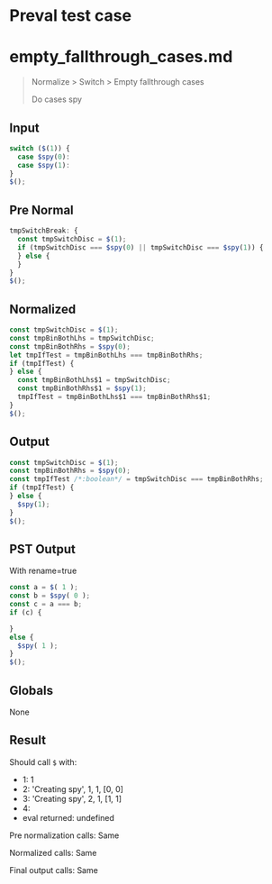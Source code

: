 # Preval test case

# empty_fallthrough_cases.md

> Normalize > Switch > Empty fallthrough cases
>
> Do cases spy

## Input

`````js filename=intro
switch ($(1)) {
  case $spy(0):
  case $spy(1):
}
$();
`````

## Pre Normal


`````js filename=intro
tmpSwitchBreak: {
  const tmpSwitchDisc = $(1);
  if (tmpSwitchDisc === $spy(0) || tmpSwitchDisc === $spy(1)) {
  } else {
  }
}
$();
`````

## Normalized


`````js filename=intro
const tmpSwitchDisc = $(1);
const tmpBinBothLhs = tmpSwitchDisc;
const tmpBinBothRhs = $spy(0);
let tmpIfTest = tmpBinBothLhs === tmpBinBothRhs;
if (tmpIfTest) {
} else {
  const tmpBinBothLhs$1 = tmpSwitchDisc;
  const tmpBinBothRhs$1 = $spy(1);
  tmpIfTest = tmpBinBothLhs$1 === tmpBinBothRhs$1;
}
$();
`````

## Output


`````js filename=intro
const tmpSwitchDisc = $(1);
const tmpBinBothRhs = $spy(0);
const tmpIfTest /*:boolean*/ = tmpSwitchDisc === tmpBinBothRhs;
if (tmpIfTest) {
} else {
  $spy(1);
}
$();
`````

## PST Output

With rename=true

`````js filename=intro
const a = $( 1 );
const b = $spy( 0 );
const c = a === b;
if (c) {

}
else {
  $spy( 1 );
}
$();
`````

## Globals

None

## Result

Should call `$` with:
 - 1: 1
 - 2: 'Creating spy', 1, 1, [0, 0]
 - 3: 'Creating spy', 2, 1, [1, 1]
 - 4: 
 - eval returned: undefined

Pre normalization calls: Same

Normalized calls: Same

Final output calls: Same
